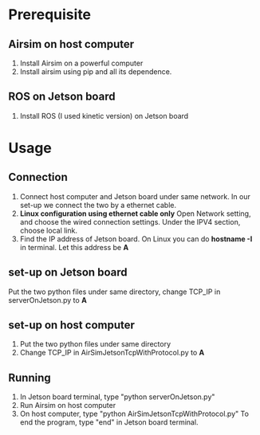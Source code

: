 # Prerequisite
## Airsim on host computer
1. Install Airsim on a powerful computer
2. Install airsim using pip and all its dependence. 

## ROS on Jetson board
1. Install ROS (I used kinetic version) on Jetson board

# Usage
## Connection
1. Connect host computer and Jetson board under same network. In our set-up we connect the two by a ethernet cable.
2. **Linux configuration using ethernet cable only** Open Network setting, and choose the wired connection settings. Under the IPV4 section, choose local link. 
3. Find the IP address of Jetson board. On Linux you can do **hostname -I** in terminal. Let this address be **A**

## set-up on Jetson board
Put the two python files under same directory, change TCP_IP in serverOnJetson.py to **A**

## set-up on host computer
1. Put the two python files under same directory
2. Change TCP_IP in AirSimJetsonTcpWithProtocol.py to **A**

## Running
1. In Jetson board terminal, type "python serverOnJetson.py"
2. Run Airsim on host computer
3. On host computer, type "python AirSimJetsonTcpWithProtocol.py"
To end the program, type "end" in Jetson board terminal.
